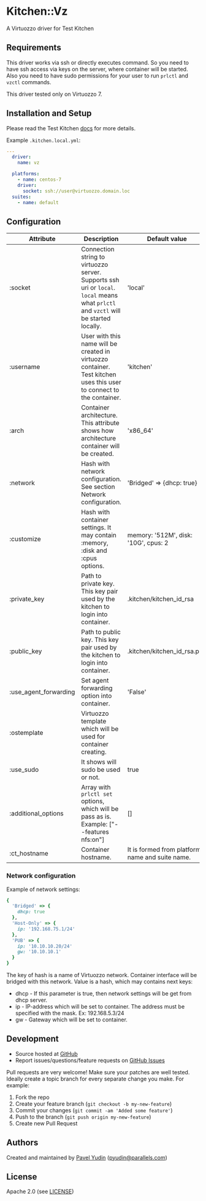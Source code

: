 # Kitchen::Vz

A Virtuozzo driver for Test Kitchen

## Requirements

This driver works via ssh or directly executes command. So you need to have ssh access via keys on the server, where container will be started. Also you need to have sudo permissions for your user to run `prlctl` and `vzctl` commands.

This driver tested only on Virtuozzo 7.

## Installation and Setup

Please read the Test Kitchen [docs](http://kitchen.ci/docs/getting-started/) for more details.

Example `.kitchen.local.yml`:

```yaml
---
  driver:
    name: vz

  platforms:
    - name: centos-7
    driver:
      socket: ssh://user@virtuozzo.domain.loc
  suites:
    - name: default
```

## Configuration

|Attribute|Description|Default value|
|---------|-----------|-------------|
|:socket|Connection string to virtuozzo server. Supports ssh uri or `local`. `local` means what `prlctl` and `vzctl` will be started locally.|'local'|
|:username|User with this name will be created in virtuozzo container. Test kitchen uses this user to connect to the container.|'kitchen'|
|:arch|Container architecture. This attribute shows how architecture container will be created.|'x86_64'|
|:network|Hash with network configuration. See section Network configuration.|'Bridged' => {dhcp: true}|
|:customize|Hash with container settings. It may contain :memory, :disk and :cpus options.|memory: '512M', disk: '10G', cpus: 2|
|:private_key|Path to private key. This key pair used by the kitchen to login into container.|.kitchen/kitchen_id_rsa|
|:public_key|Path to public key. This key pair used by the kitchen to login into container.|.kitchen/kitchen_id_rsa.pub|
|:use_agent_forwarding| Set agent forwarding option into container.|'False'|
|:ostemplate|Virtuozzo template which will be used for container creating.||
|:use_sudo|It shows will sudo be used or not.|true|
|:additional_options|Array with `prlctl set` options, which will be pass as is. Example: ["--features nfs:on"]|[]|
|:ct_hostname|Container hostname.|It is formed from platform name and suite name.|

### Network configuration

Example of network settings:

```ruby
{
  'Bridged' => {
    dhcp: true
  },
  'Host-Only' => {
    ip: '192.168.75.1/24'
  },
  'PUB' => {
    ip: '10.10.10.20/24'
    gw: '10.10.10.1'
  }
}
```

The key of hash is a name of Virtuozzo network. Container interface will be bridged with this network. Value is a hash, which may contains next keys:
* dhcp - If this parameter is true, then network settings will be get from dhcp server.
* ip - IP-address which will be set to container. The address must be specified with the mask. Ex: 192.168.5.3/24
* gw - Gateway which will be set to container.

## Development

* Source hosted at [GitHub][repo]
* Report issues/questions/feature requests on [GitHub Issues][issues]

Pull requests are very welcome! Make sure your patches are well tested.
Ideally create a topic branch for every separate change you make. For
example:

1. Fork the repo
2. Create your feature branch (`git checkout -b my-new-feature`)
3. Commit your changes (`git commit -am 'Added some feature'`)
4. Push to the branch (`git push origin my-new-feature`)
5. Create new Pull Request

## Authors

Created and maintained by [Pavel Yudin][author] (<pyudin@parallels.com>)

## License

Apache 2.0 (see [LICENSE][license])


[author]:           https://github.com/Kasen
[issues]:           https://github.com/Kasen/kitchen-vz/issues
[license]:          https://github.com/Kasen/kitchen-vz/blob/master/LICENSE
[repo]:             https://github.com/Kasen/kitchen-vz
